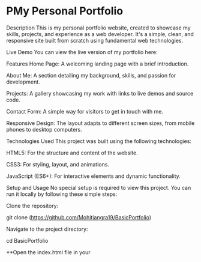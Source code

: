 # PMy Personal Portfolio
Description
This is my personal portfolio website, created to showcase my skills, projects, and experience as a web developer. It's a simple, clean, and responsive site built from scratch using fundamental web technologies.

Live Demo
You can view the live version of my portfolio here:

Features
Home Page: A welcoming landing page with a brief introduction.

About Me: A section detailing my background, skills, and passion for development.

Projects: A gallery showcasing my work with links to live demos and source code.

Contact Form: A simple way for visitors to get in touch with me.

Responsive Design: The layout adapts to different screen sizes, from mobile phones to desktop computers.

Technologies Used
This project was built using the following technologies:

HTML5: For the structure and content of the website.

CSS3: For styling, layout, and animations.

JavaScript (ES6+): For interactive elements and dynamic functionality.

Setup and Usage
No special setup is required to view this project. You can run it locally by following these simple steps:

Clone the repository:

git clone (https://github.com/Mohitjangra19/BasicPortfolio)

Navigate to the project directory:

cd BasicPortfolio

**Open the index.html file in your
